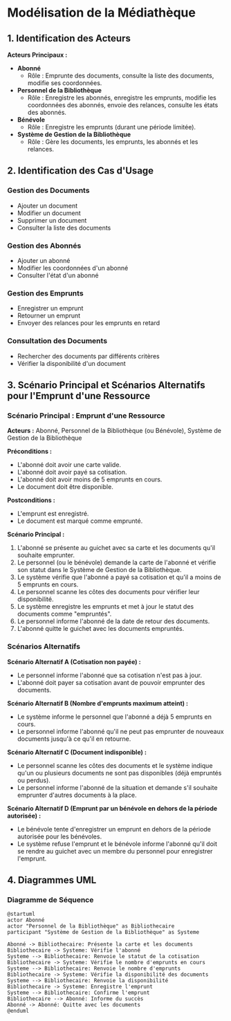 # Modélisation de la Médiathèque

## 1. Identification des Acteurs

**Acteurs Principaux :**

- **Abonné**
    - Rôle : Emprunte des documents, consulte la liste des documents, modifie ses coordonnées.
- **Personnel de la Bibliothèque**
    - Rôle : Enregistre les abonnés, enregistre les emprunts, modifie les coordonnées des abonnés, envoie des relances, consulte les états des abonnés.
- **Bénévole**
    - Rôle : Enregistre les emprunts (durant une période limitée).
- **Système de Gestion de la Bibliothèque**
    - Rôle : Gère les documents, les emprunts, les abonnés et les relances.

## 2. Identification des Cas d'Usage

### Gestion des Documents

- Ajouter un document
- Modifier un document
- Supprimer un document
- Consulter la liste des documents

### Gestion des Abonnés

- Ajouter un abonné
- Modifier les coordonnées d'un abonné
- Consulter l'état d'un abonné

### Gestion des Emprunts

- Enregistrer un emprunt
- Retourner un emprunt
- Envoyer des relances pour les emprunts en retard

### Consultation des Documents

- Rechercher des documents par différents critères
- Vérifier la disponibilité d'un document

## 3. Scénario Principal et Scénarios Alternatifs pour l'Emprunt d'une Ressource

### Scénario Principal : Emprunt d'une Ressource

**Acteurs :** Abonné, Personnel de la Bibliothèque (ou Bénévole), Système de Gestion de la Bibliothèque

**Préconditions :**
- L'abonné doit avoir une carte valide.
- L'abonné doit avoir payé sa cotisation.
- L'abonné doit avoir moins de 5 emprunts en cours.
- Le document doit être disponible.

**Postconditions :**
- L'emprunt est enregistré.
- Le document est marqué comme emprunté.

**Scénario Principal :**

1. L'abonné se présente au guichet avec sa carte et les documents qu'il souhaite emprunter.
2. Le personnel (ou le bénévole) demande la carte de l'abonné et vérifie son statut dans le Système de Gestion de la Bibliothèque.
3. Le système vérifie que l'abonné a payé sa cotisation et qu'il a moins de 5 emprunts en cours.
4. Le personnel scanne les côtes des documents pour vérifier leur disponibilité.
5. Le système enregistre les emprunts et met à jour le statut des documents comme "empruntés".
6. Le personnel informe l'abonné de la date de retour des documents.
7. L'abonné quitte le guichet avec les documents empruntés.

### Scénarios Alternatifs

**Scénario Alternatif A (Cotisation non payée) :**
- Le personnel informe l'abonné que sa cotisation n'est pas à jour.
- L'abonné doit payer sa cotisation avant de pouvoir emprunter des documents.

**Scénario Alternatif B (Nombre d'emprunts maximum atteint) :**
- Le système informe le personnel que l'abonné a déjà 5 emprunts en cours.
- Le personnel informe l'abonné qu'il ne peut pas emprunter de nouveaux documents jusqu'à ce qu'il en retourne.

**Scénario Alternatif C (Document indisponible) :**
- Le personnel scanne les côtes des documents et le système indique qu'un ou plusieurs documents ne sont pas disponibles (déjà empruntés ou perdus).
- Le personnel informe l'abonné de la situation et demande s'il souhaite emprunter d'autres documents à la place.

**Scénario Alternatif D (Emprunt par un bénévole en dehors de la période autorisée) :**
- Le bénévole tente d'enregistrer un emprunt en dehors de la période autorisée pour les bénévoles.
- Le système refuse l'emprunt et le bénévole informe l'abonné qu'il doit se rendre au guichet avec un membre du personnel pour enregistrer l'emprunt.

## 4. Diagrammes UML

### Diagramme de Séquence

```plantuml
@startuml
actor Abonné
actor "Personnel de la Bibliothèque" as Bibliothecaire
participant "Système de Gestion de la Bibliothèque" as Systeme

Abonné -> Bibliothecaire: Présente la carte et les documents
Bibliothecaire -> Systeme: Vérifie l'abonné
Systeme --> Bibliothecaire: Renvoie le statut de la cotisation
Bibliothecaire -> Systeme: Vérifie le nombre d'emprunts en cours
Systeme --> Bibliothecaire: Renvoie le nombre d'emprunts
Bibliothecaire -> Systeme: Vérifie la disponibilité des documents
Systeme --> Bibliothecaire: Renvoie la disponibilité
Bibliothecaire -> Systeme: Enregistre l'emprunt
Systeme --> Bibliothecaire: Confirme l'emprunt
Bibliothecaire --> Abonné: Informe du succès
Abonné -> Abonné: Quitte avec les documents
@enduml


